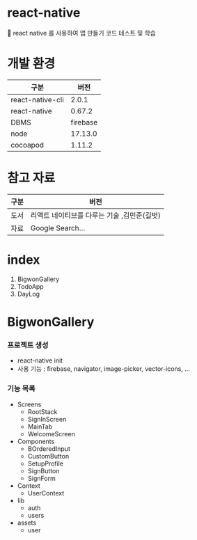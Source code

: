 # react-native
 💫 react native 를 사용하여 앱 만들기 코드 테스트 및 학습

# 개발 환경

|구분|버전|
|---|---|
|react-native-cli|2.0.1|
|react-native|0.67.2|
|DBMS|firebase|
|node|17.13.0|
|cocoapod|1.11.2|

# 참고 자료
| 구분 | 버전 |
|---|---|
|도서|리액트 네이티브를 다루는 기술 ,김민준(길벗)|
|자료|Google Search…|

# index
1. BigwonGallery
2. TodoApp
3. DayLog

# BigwonGallery
### 프로젝트 생성
* react-native init
* 사용 기능 : firebase, navigator, image-picker, vector-icons, …

### 기능 목록
* Screens
	* RootStack
	* SignInScreen
	* MainTab
	* WelcomeScreen
* Components
	* BOrderedInput
	* CustomButton
	* SetupProfile
	* SignButton
	* SignForm
* Context
	* UserContext
* lib
	* auth
	* users
* assets
	* user
